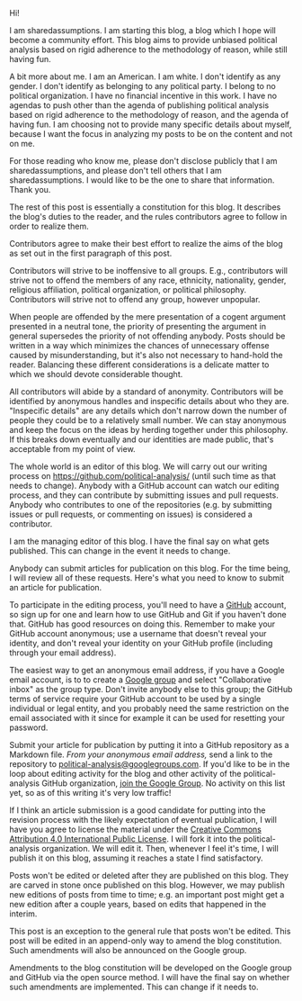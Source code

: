 Hi!

I am sharedassumptions. I am starting this blog, a blog which I hope will become a community effort. This blog aims to provide unbiased political analysis based on rigid adherence to the methodology of reason, while still having fun.

A bit more about me. I am an American. I am white. I don't identify as any gender. I don't identify as belonging to any political party. I belong to no political organization. I have no financial incentive in this work. I have no agendas to push other than the agenda of publishing political analysis based on rigid adherence to the methodology of reason, and the agenda of having fun. I am choosing not to provide many specific details about myself, because I want the focus in analyzing my posts to be on the content and not on me.

For those reading who know me, please don't disclose publicly that I am sharedassumptions, and please don't tell others that I am sharedassumptions. I would like to be the one to share that information. Thank you.

The rest of this post is essentially a constitution for this blog. It describes the blog's duties to the reader, and the rules contributors agree to follow in order to realize them.

Contributors agree to make their best effort to realize the aims of the blog as set out in the first paragraph of this post.

Contributors will strive to be inoffensive to all groups. E.g., contributors will strive not to offend the members of any race, ethnicity, nationality, gender, religious affiliation, political organization, or political philosophy. Contributors will strive not to offend any group, however unpopular.

When people are offended by the mere presentation of a cogent argument presented in a neutral tone, the priority of presenting the argument in general supersedes the priority of not offending anybody. Posts should be written in a way which minimizes the chances of unnecessary offense caused by misunderstanding, but it's also not necessary to hand-hold the reader. Balancing these different considerations is a delicate matter to which we should devote considerable thought.

All contributors will abide by a standard of anonymity. Contributors will be identified by anonymous handles and inspecific details about who they are. "Inspecific details" are any details which don't narrow down the number of people they could be to a relatively small number. We can stay anonymous and keep the focus on the ideas by herding together under this philosophy. If this breaks down eventually and our identities are made public, that's acceptable from my point of view.

The whole world is an editor of this blog. We will carry out our writing process on https://github.com/political-analysis/ (until such time as that needs to change). Anybody with a GitHub account can watch our editing process, and they can contribute by submitting issues and pull requests. Anybody who contributes to one of the repositories (e.g. by submitting issues or pull requests, or commenting on issues) is considered a contributor.

I am the managing editor of this blog. I have the final say on what gets published. This can change in the event it needs to change.

Anybody can submit articles for publication on this blog. For the time being, I will review all of these requests. Here's what you need to know to submit an article for publication.

To participate in the editing process, you'll need to have a [GitHub](https://github.com/) account, so sign up for one and learn how to use GitHub and Git if you haven't done that. GitHub has good resources on doing this. Remember to make your GitHub account anonymous; use a username that doesn't reveal your identity, and don't reveal your identity on your GitHub profile (including through your email address).

The easiest way to get an anonymous email address, if you have a Google email account, is to to create a [Google group](https://groups.google.com) and select "Collaborative inbox" as the group type. Don't invite anybody else to this group; the GitHub terms of service require your GitHub account to be used by a single individual or legal entity, and you probably need the same restriction on the email associated with it since for example it can be used for resetting your password.

Submit your article for publication by putting it into a GitHub repository as a Markdown file. *From your anonymous email address,* send a link to the repository to political-analysis@googlegroups.com. If you'd like to be in the loop about editing activity for the blog and other activity of the political-analysis GitHub organization, [join the Google Group](https://groups.google.com/forum/#!forum/political-analysis). No activity on this list yet, so as of this writing it's very low traffic!

If I think an article submission is a good candidate for putting into the revision process with the likely expectation of eventual publication, I will have you agree to license the material under the [Creative Commons Attribution 4.0 International Public License](https://creativecommons.org/licenses/by/4.0/legalcode). I will fork it into the political-analysis organization. We will edit it. Then, whenever I feel it's time, I will publish it on this blog, assuming it reaches a state I find satisfactory.

Posts won't be edited or deleted after they are published on this blog. They are carved in stone once published on this blog. However, we may publish new editions of posts from time to time; e.g. an important post might get a new edition after a couple years, based on edits that happened in the interim.

This post is an exception to the general rule that posts won't be edited. This post will be edited in an append-only way to amend the blog constitution. Such amendments will also be announced on the Google group.

Amendments to the blog constitution will be developed on the Google group and GitHub via the open source method. I will have the final say on whether such amendments are implemented. This can change if it needs to. 
